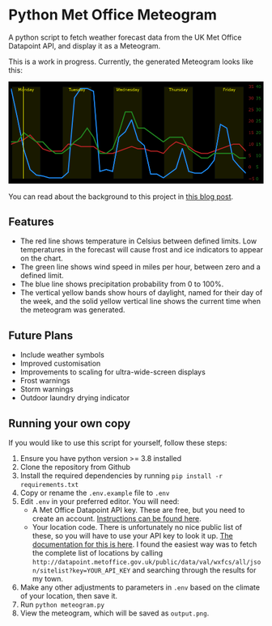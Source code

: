 # Python Met Office Meteogram
A python script to fetch weather forecast data from the UK Met Office Datapoint API, and display it as a Meteogram.

This is a work in progress. Currently, the generated Meteogram looks like this:

![Example Meteogram](example.png)

You can read about the background to this project in [this blog post](https://ianrenton.com/blog/making-meteograms-in-python/).

## Features

* The red line shows temperature in Celsius between defined limits. Low temperatures in the forecast will cause frost and ice indicators to appear on the chart.
* The green line shows wind speed in miles per hour, between zero and a defined limit.
* The blue line shows precipitation probability from 0 to 100%.
* The vertical yellow bands show hours of daylight, named for their day of the week, and the solid yellow vertical line shows the current time when the meteogram was generated.

## Future Plans

* Include weather symbols
* Improved customisation
* Improvements to scaling for ultra-wide-screen displays
* Frost warnings
* Storm warnings
* Outdoor laundry drying indicator

## Running your own copy

If you would like to use this script for yourself, follow these steps:

1. Ensure you have python version >= 3.8 installed
2. Clone the repository from Github
3. Install the required dependencies by running `pip install -r requirements.txt`
4. Copy or rename the `.env.example` file to `.env`
5. Edit `.env` in your preferred editor. You will need:
    * A Met Office Datapoint API key. These are free, but you need to create an account. [Instructions can be found here](https://www.metoffice.gov.uk/services/data/datapoint/api).
    * Your location code. There is unfortunately no nice public list of these, so you will have to use your API key to look it up. [The documentation for this is here](https://www.metoffice.gov.uk/services/data/datapoint/uk-locations-site-list-detailed-documentation). I found the easiest way was to fetch the complete list of locations by calling `http://datapoint.metoffice.gov.uk/public/data/val/wxfcs/all/json/sitelist?key=YOUR_API_KEY` and searching through the results for my town.
6. Make any other adjustments to parameters in `.env` based on the climate of your location, then save it.
7. Run `python meteogram.py`
8. View the meteogram, which will be saved as `output.png`.
